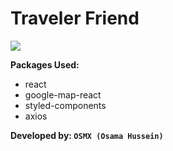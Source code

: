 # Traveler Friend
![](https://www.elliott.org/wp-content/uploads/What-is-a-travel-advisor.jpg)


**Packages Used:**
  - react
  - google-map-react
  - styled-components
  - axios


**Developed by: `OSMX (Osama Hussein)`**